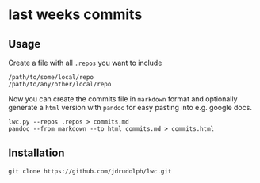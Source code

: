 # last weeks commits

## Usage
Create a file with all `.repos` you want to include

	/path/to/some/local/repo
	/path/to/any/other/local/repo

Now you can create the commits file in `markdown` format and optionally generate a `html` version with `pandoc` for easy pasting into e.g. google docs.

	lwc.py --repos .repos > commits.md
	pandoc --from markdown --to html commits.md > commits.html

## Installation

	git clone https://github.com/jdrudolph/lwc.git
